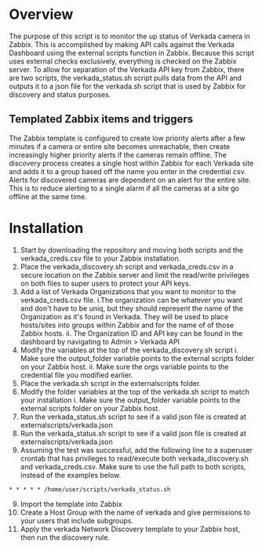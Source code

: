# Overview
 The purpose of this script is to monitor the up status of Verkada camera in Zabbix. This is accomplished by making API calls against the Verkada Dashboard using the external scripts function in Zabbix. Because this script uses external checks exclusively, everything is checked on the Zabbix server.
 To allow for separation of the Verkada API key from Zabbix, there are two scripts, the verkada_status.sh script pulls data from the API and outputs it to a json file for the verkada.sh script that is used by Zabbix for discovery and status purposes.
## Templated Zabbix items and triggers
 The Zabbix template is configured to create low priority alerts after a few minutes if a camera or entire site becomes unreachable, then create increasingly higher priority alerts if the cameras remain offline. The discovery process creates a single host within Zabbix for each Verkada site and adds it to a group based off the name you enter in the credential csv. 
 Alerts for discovered cameras are dependent on an alert for the entire site. This is to reduce alerting to a single alarm if all the cameras at a site go offline at the same time. 
# Installation
 1.	Start by downloading the repository and moving both scripts and the verkada_creds.csv file to your Zabbix installation.
 2.	Place the verkada_discovery.sh script and verkada_creds.csv in a secure location on the Zabbix server and limit the read/write privileges on both files to super users to protect your API keys. 
 3. Add a list of Verkada Organizations that you want to monitor to the verkada_creds.csv file. 
	i.The organization can be whatever you want and don't have to be uniq, but they should represent the name of the Organization as it's found in Verkada. They will be used to place hosts/sites into groups within Zabbix and for the name of of those Zabbix hosts.
	ii. The Organization ID and API key can be found in the dashboard by navigating to Admin > Verkada API
 4.	Modify the variables at the top of the verkada_discovery.sh script
	i. Make sure the output_folder variable points to the external scripts folder on your Zabbix host.
	ii. Make sure the orgs variable points to the credential file you modified earlier. 
 5. Place the verkada.sh script in the externalscripts folder.
 6. Modify the folder variables at the top of the verkada.sh script to match your installation 
	i. Make sure the output_folder variable points to the external scripts folder on your Zabbix host.
 7.	Run the verkada_status.sh script to see if a valid json file is created at externalscripts/verkada.json
 7.	Run the verkada_status.sh script to see if a valid json file is created at externalscripts/verkada.json
 8.	Assuming the test was successful, add the following line to a superuser crontab that has privileges to read/execute both verkada_discovery.sh and verkada_creds.csv. Make sure to use the full path to both scripts, instead of the examples below. 

 ```
 * * * * * /home/user/scripts/verkada_status.sh
 ```

 9. Import the template into Zabbix
 10. Create a Host Group with the name of verkada and give permissions to your users that include subgroups. 
 11. Apply the verkada Network Discovery template to your Zabbix host, then run the discovery rule. 
 
